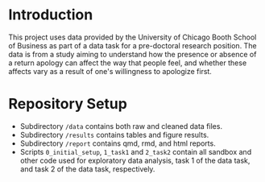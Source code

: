 # Introduction
This project uses data provided by the University of Chicago Booth School of Business as part of a data task for a pre-doctoral research position. The data is from a study aiming to understand how the presence or absence of a return apology can affect the way that people feel, and whether these affects vary as a result of one's willingness to apologize first.

# Repository Setup
- Subdirectory `/data` contains both raw and cleaned data files.
- Subdirectory `/results` contains tables and figure results.
- Subdirectory `/report` contains qmd, rmd, and html reports.
- Scripts `0_initial_setup`, `1_task1` and `2_task2` contain all sandbox and other code used for exploratory data analysis, task 1 of the data task, and task 2 of the data task, respectively.
